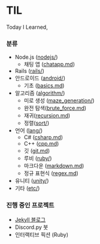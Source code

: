 # TIL

Today I Learned,

### 분류

* Node.js ([nodejs/](/nodejs))
  * 채팅 앱 ([chatapp.md](/nodejs/chatapp.md))
* Rails ([rails/](/rails))
* 안드로이드 ([android/](/android))
  * 기초 ([basics.md](/android/basics.md))
* 알고리즘 ([algorithm/](/algorithm))
  * 미로 생성 ([maze_generation/](/algorithm/maze_generation))
  * 완전 탐색([brute_force.md](/algorithm/brute_force.md))
  * 재귀([recursion.md](/algorithm/recursion.md))
  * 정렬([sort/](/algorithm/sort))
* 언어 ([lang/](/lang))
  * C# ([csharp.md](/lang/csharp.md))
  * C++ ([cpp.md](/lang/cpp.md))
  * 깃 ([git.md](/lang/git.md))
  * 루비 ([ruby/](/lang/ruby))
  * 마크다운 ([markdown.md](/lang/markdown.md))
  * 정규 표현식 ([regex.md](/lang/regex.md))
* 유니티 ([unity/](/unity))
* 기타 ([etc/](/etc))

### 진행 중인 프로젝트

* [Jekyll 블로그](https://reverince.github.io)
* Discord.py 봇
* 인터랙티브 픽션 (Ruby)
